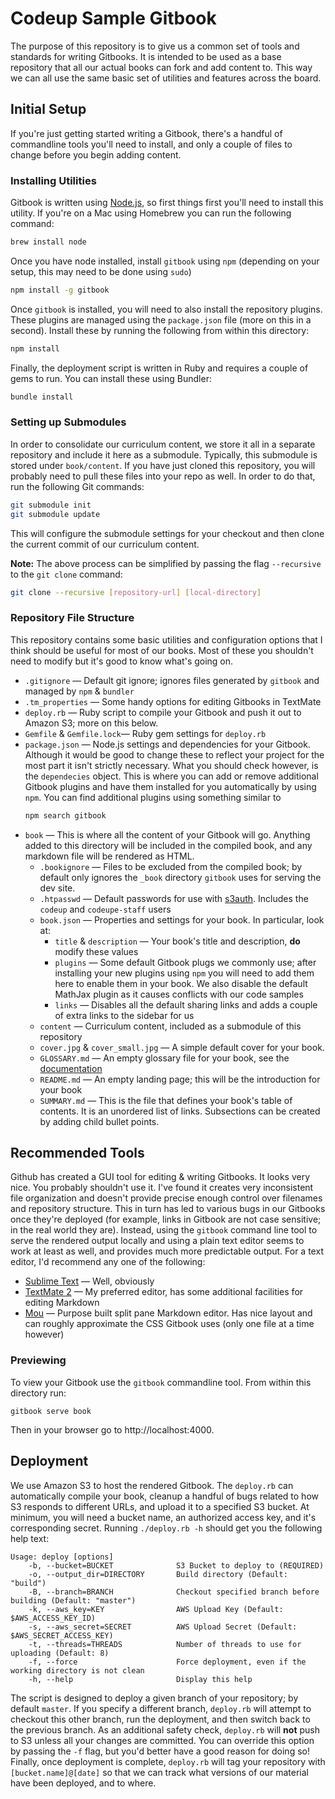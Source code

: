 # Codeup Sample Gitbook

The purpose of this repository is to give us a common set of tools and standards for writing Gitbooks. It is intended to be used as a base repository that all our actual books can fork and add content to. This way we can all use the same basic set of utilities and features across the board.

## Initial Setup

If you're just getting started writing a Gitbook, there's a handful of commandline tools you'll need to install, and only a couple of files to change before you begin adding content.

### Installing Utilities

Gitbook is written using [Node.js](http://nodejs.org), so first things first you'll need to install this utility. If you're on a Mac using Homebrew you can run the following command:

~~~bash
brew install node
~~~

Once you have node installed, install `gitbook` using `npm` (depending on your setup, this may need to be done using `sudo`)

~~~bash
npm install -g gitbook
~~~

Once `gitbook` is installed, you will need to also install the repository plugins. These plugins are managed using the `package.json` file (more on this in a second). Install these by running the following from within this directory:

~~~bash
npm install
~~~

Finally, the deployment script is written in Ruby and requires a couple of gems to run. You can install these using Bundler:

~~~bash
bundle install
~~~

### Setting up Submodules

In order to consolidate our curriculum content, we store it all in a separate repository and include it here as a submodule. Typically, this submodule is stored under `book/content`. If you have just cloned this repository, you will probably need to pull these files into your repo as well. In order to do that, run the following Git commands:

```bash
git submodule init
git submodule update
```

This will configure the submodule settings for your checkout and then clone the current commit of our curriculum content.

**Note:** The above process can be simplified by passing the flag `--recursive` to the `git clone` command:

```bash
git clone --recursive [repository-url] [local-directory]
```

### Repository File Structure

This repository contains some basic utilities and configuration options that I think should be useful for most of our books. Most of these you shouldn't need to modify but it's good to know what's going on.

- `.gitignore` &mdash; Default git ignore; ignores files generated by `gitbook` and managed by `npm` & `bundler`
- `.tm_properties` &mdash; Some handy options for editing Gitbooks in TextMate
- `deploy.rb` &mdash; Ruby script to compile your Gitbook and push it out to Amazon S3; more on this below.
- `Gemfile` & `Gemfile.lock`&mdash; Ruby gem settings for `deploy.rb`
- `package.json` &mdash; Node.js settings and dependencies for your Gitbook. Although it would be good to change these to reflect your project for the most part it isn't strictly necessary. What you should check however, is the `dependecies` object. This is where you can add or remove additional Gitbook plugins and have them installed for you automatically by using `npm`. You can find additional plugins using something similar to
    ~~~bash
    npm search gitbook
    ~~~
- `book` &mdash; This is where all the content of your Gitbook will go. Anything added to this directory will be included in the compiled book, and any markdown file will be rendered as HTML.
    - `.bookignore` &mdash; Files to be excluded from the compiled book; by default only ignores the `_book` directory `gitbook` uses for serving the dev site.
    - `.htpasswd` &mdash; Default passwords for use with [s3auth](http://www.s3auth.com). Includes the `codeup` and `codeupe-staff` users
    - `book.json` &mdash; Properties and settings for your book. In particular, look at:
        - `title` & `description` &mdash; Your book's title and description, **do** modify these values
        - `plugins` &mdash; Some default Gitbook plugs we commonly use; after installing your new plugins using `npm` you will need to add them here to enable them in your book. We also disable the default MathJax plugin as it causes conflicts with our code samples
        - `links` &mdash; Disables all the default sharing links and adds a couple of extra links to the sidebar for us
    - `content` &mdash; Curriculum content, included as a submodule of this repository
    - `cover.jpg` & `cover_small.jpg` &mdash; A simple default cover for your book.
    - `GLOSSARY.md` &mdash; An empty glossary file for your book, see the [documentation](https://github.com/GitbookIO/gitbook#glossary)
    - `README.md` &mdash; An empty landing page; this will be the introduction for your book
    - `SUMMARY.md` &mdash; This is the file that defines your book's table of contents. It is an unordered list of links. Subsections can be created by adding child bullet points.

## Recommended Tools

Github has created a GUI tool for editing & writing Gitbooks. It looks very nice. You probably shouldn't use it. I've found it creates very inconsistent file organization and doesn't provide precise enough control over filenames and repository structure. This in turn has led to various bugs in our Gitbooks once they're deployed (for example, links in Gitbook are not case sensitive; in the real world they are). Instead, using the `gitbook` command line tool to serve the rendered output locally and using a plain text editor seems to work at least as well, and provides much more predictable output. For a text editor, I'd recommend any one of the following:

- [Sublime Text](https://www.sublimetext.com) &mdash; Well, obviously
- [TextMate 2](http://macromates.com/download) &mdash; My preferred editor, has some additional facilities for editing Markdown
- [Mou](http://25.io/mou/) &mdash; Purpose built split pane Markdown editor. Has nice layout and can roughly approximate the CSS Gitbook uses (only one file at a time however)

### Previewing

To view your Gitbook use the `gitbook` commandline tool. From within this directory run:

~~~
gitbook serve book
~~~

Then in your browser go to http://localhost:4000.

## Deployment

We use Amazon S3 to host the rendered Gitbook. The `deploy.rb` can automatically compile your book, cleanup a handful of bugs related to how S3 responds to different URLs, and upload it to a specified S3 bucket. At minimum, you will need a bucket name, an authorized access key, and it's corresponding secret. Running `./deploy.rb -h` should get you the following help text:

~~~
Usage: deploy [options]
    -b, --bucket=BUCKET              S3 Bucket to deploy to (REQUIRED)
    -o, --output_dir=DIRECTORY       Build directory (Default: "build")
    -B, --branch=BRANCH              Checkout specified branch before building (Default: "master")
    -k, --aws_key=KEY                AWS Upload Key (Default: $AWS_ACCESS_KEY_ID)
    -s, --aws_secret=SECRET          AWS Upload Secret (Default: $AWS_SECRET_ACCESS_KEY)
    -t, --threads=THREADS            Number of threads to use for uploading (Default: 8)
    -f, --force                      Force deployment, even if the working directory is not clean
    -h, --help                       Display this help
~~~

The script is designed to deploy a given branch of your repository; by default `master`. If you specify a different branch, `deploy.rb` will attempt to checkout this other branch, run the deployment, and then switch back to the previous branch. As an additional safety check, `deploy.rb` will **not** push to S3 unless all your changes are committed. You can override this option by passing the `-f` flag, but you'd better have a good reason for doing so! Finally, once deployment is complete, `deploy.rb` will tag your repository with `[bucket.name]@[date]` so that we can track what versions of our material have been deployed, and to where.
